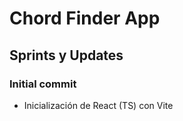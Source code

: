 # Chord Finder App

## Sprints y Updates

### Initial commit

* Inicialización de React (TS) con Vite

